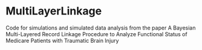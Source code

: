 # MultiLayerLinkage
Code for simulations and simulated data analysis from the paper  A Bayesian Multi-Layered Record Linkage Procedure to Analyze Functional Status of Medicare Patients with Traumatic Brain Injury
